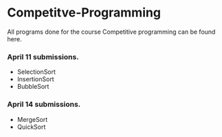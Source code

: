 # Competitve-Programming
All programs done for the course Competitive programming can be found here.

### April 11 submissions.
- SelectionSort
- InsertionSort
- BubbleSort

### April 14 submissions.
 - MergeSort
 - QuickSort
